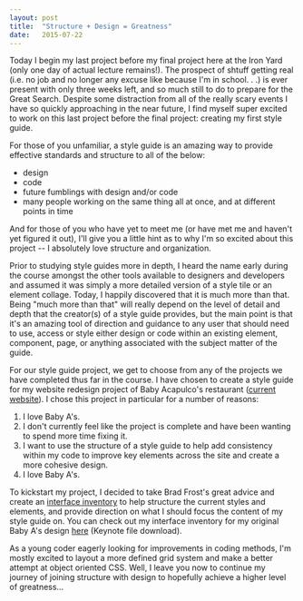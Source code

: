 ```yaml
---
layout: post
title:  "Structure + Design = Greatness"
date:   2015-07-22
---
```


Today I begin my last project before my final project here at the Iron Yard (only one day of actual lecture remains!). The prospect of shtuff getting real (i.e. no job and no longer any excuse like because I'm in school. . .) is ever present with only three weeks left, and so much still to do to prepare for the Great Search. Despite some distraction from all of the really scary events I have so quickly approaching in the near future, I find myself super excited to work on this last project before the final project: creating my first style guide.

For those of you unfamiliar, a style guide is an amazing way to provide effective standards and structure to all of the below:

- design
- code
- future fumblings with design and/or code
- many people working on the same thing all at once, and at different points in time

And for those of you who have yet to meet me (or have met me and haven't yet figured it out), I'll give you a little hint as to why I'm so excited about this project -- I absolutely love structure and organization. 

Prior to studying style guides more in depth, I heard the name early during the course amongst the other tools available to designers and developers and assumed it was simply a more detailed version of a style tile or an element collage. Today, I happily discovered that it is much more than that. Being "much  more than that" will really depend on the level of detail and depth that the creator(s) of a style guide provides, but the main point is that it's an amazing tool of direction and guidance to any user that should need to use, access or style either design or code within an existing element, component, page, or anything associated with the subject matter of the guide.

For our style guide project, we get to choose from any of the projects we have completed thus far in the course. I have chosen to create a style guide for my website redesign project of Baby Acapulco's restaurant ([current website](http://babyacapulco.com/)). I chose this project in particular for a number of reasons:

1. I love Baby A's.
2. I don't currently feel like the project is complete and have been wanting to spend more time fixing it.
3. I want to use the structure of a style guide to help add consistency within my code to improve key elements across the site and create a more cohesive design.
4. I love Baby A's.
 
To kickstart my project, I decided to take Brad Frost's great advice and create an [interface inventory](http://bradfrost.com/blog/post/interface-inventory/) to help structure the current styles and elements, and provide direction on what I should focus the content of my style guide on. You can check out my interface inventory for my original Baby A's design [here](http://cczapski.github.io/tiy_assignments/blob/master/day_43/style_guide_babyAs) (Keynote file download).

As a young coder eagerly looking for improvements in coding methods, I'm mostly excited to layout a more defined grid system and make a better attempt at object oriented CSS. Well, I leave you now to continue my journey of joining structure with design to hopefully achieve a higher level of greatness...